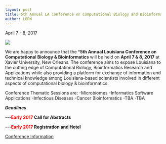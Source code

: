 ```yaml
---
layout: post
title: 5th Annual LA Conference on Computational Biology and Bioinformatics
author: LBRN
---
```


<p class="text-error">April 7 - 8, 2017</p>

<a href="{{ site.baseurl }}events/bioinformatics-conference"><img src="{{ site.baseurl }}files/images/bio-conf/5th_Bio_Conference_Flyer.png"></a>

We are happy to announce that the ***5th Annual Louisiana Conference on Computational Biology & Bioinformatics** will be held on **April 7 & 8, 2017** at Xavier University, New Orleans. The conference aims to expose Louisiana to the cutting edge of Computational Biology, Bioinformatics Research and Applications while also providing a platform for exchange of information and technical knowledge among Louisiana-based scientists involved in different aspects of computational biology & bioinformatics.
 
Conference Thematic Sessions are:
-Microbiomes
-Informatics Software Applications
-Infectious Diseases
-Cancer Bioinformatics
-TBA
-TBA

***Deadlines***

---**<font color="red"><b>Early 2017</b></font>	Call for Abstracts**<br>

---**<font color="red"><b>Early 2017</b></font>	Registration and Hotel**


<p><a href="{{ site.baseurl }}events/bioinformatics-conference" class="btn btn-info" style="margin-bottom: 30px">Conference Information</a></p>